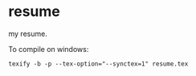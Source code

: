 resume
======

my resume.

To compile on windows:

````
texify -b -p --tex-option="--synctex=1" resume.tex
````
